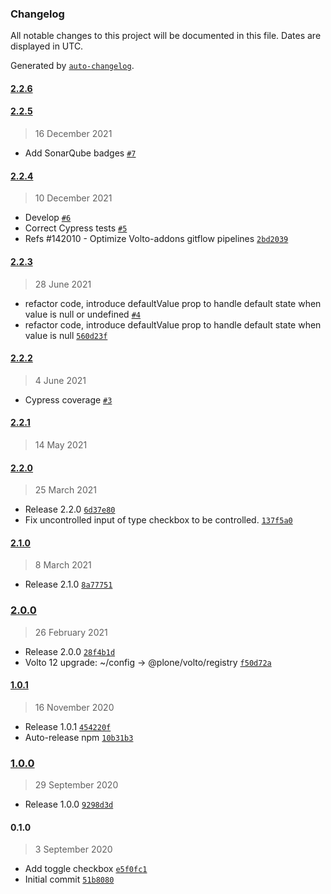 ### Changelog

All notable changes to this project will be documented in this file. Dates are displayed in UTC.

Generated by [`auto-changelog`](https://github.com/CookPete/auto-changelog).

#### [2.2.6](https://github.com/eea/volto-widget-toggle/compare/2.2.5...2.2.6)


#### [2.2.5](https://github.com/eea/volto-widget-toggle/compare/2.2.4...2.2.5)

> 16 December 2021

- Add SonarQube badges [`#7`](https://github.com/eea/volto-widget-toggle/pull/7)

#### [2.2.4](https://github.com/eea/volto-widget-toggle/compare/2.2.3...2.2.4)

> 10 December 2021

- Develop [`#6`](https://github.com/eea/volto-widget-toggle/pull/6)
- Correct Cypress tests [`#5`](https://github.com/eea/volto-widget-toggle/pull/5)
- Refs #142010 - Optimize Volto-addons gitflow pipelines [`2bd2039`](https://github.com/eea/volto-widget-toggle/commit/2bd203979963ee5cb15592470e1d341d1bd65291)

#### [2.2.3](https://github.com/eea/volto-widget-toggle/compare/2.2.2...2.2.3)

> 28 June 2021

- refactor code, introduce defaultValue prop to handle default state when value is null or undefined [`#4`](https://github.com/eea/volto-widget-toggle/pull/4)
- refactor code, introduce defaultValue prop to handle default state when value is null [`560d23f`](https://github.com/eea/volto-widget-toggle/commit/560d23f785e7780cdb30197c2ebc999b85961f46)

#### [2.2.2](https://github.com/eea/volto-widget-toggle/compare/2.2.1...2.2.2)

> 4 June 2021

- Cypress coverage [`#3`](https://github.com/eea/volto-widget-toggle/pull/3)

#### [2.2.1](https://github.com/eea/volto-widget-toggle/compare/2.2.0...2.2.1)

> 14 May 2021


#### [2.2.0](https://github.com/eea/volto-widget-toggle/compare/2.1.0...2.2.0)

> 25 March 2021

- Release 2.2.0 [`6d37e80`](https://github.com/eea/volto-widget-toggle/commit/6d37e80dec78143118ce76be39aba02b82d4d895)
- Fix uncontrolled input of type checkbox to be controlled. [`137f5a0`](https://github.com/eea/volto-widget-toggle/commit/137f5a0d72ccf47d29c7c7f9a4bd29ec9ef0598d)

#### [2.1.0](https://github.com/eea/volto-widget-toggle/compare/2.0.0...2.1.0)

> 8 March 2021

- Release 2.1.0 [`8a77751`](https://github.com/eea/volto-widget-toggle/commit/8a77751a8eaa3817f4831a21365768387321dc50)

### [2.0.0](https://github.com/eea/volto-widget-toggle/compare/1.0.1...2.0.0)

> 26 February 2021

- Release 2.0.0 [`28f4b1d`](https://github.com/eea/volto-widget-toggle/commit/28f4b1d2706e4a7a06c05fbd079e195a74059ff1)
- Volto 12 upgrade: ~/config -&gt; @plone/volto/registry [`f50d72a`](https://github.com/eea/volto-widget-toggle/commit/f50d72a9ec54cf9a53507059ef89a7fe60dcb118)

#### [1.0.1](https://github.com/eea/volto-widget-toggle/compare/1.0.0...1.0.1)

> 16 November 2020

- Release 1.0.1 [`454220f`](https://github.com/eea/volto-widget-toggle/commit/454220fa61495427f874fb9b56401fe69689f4fe)
- Auto-release npm [`10b31b3`](https://github.com/eea/volto-widget-toggle/commit/10b31b3b64330d41f69a033a45030e49d20c16b5)

### [1.0.0](https://github.com/eea/volto-widget-toggle/compare/0.1.0...1.0.0)

> 29 September 2020

- Release 1.0.0 [`9298d3d`](https://github.com/eea/volto-widget-toggle/commit/9298d3d68642670c7b16e31ede0c9299e84c8b65)

#### 0.1.0

> 3 September 2020

- Add toggle checkbox [`e5f0fc1`](https://github.com/eea/volto-widget-toggle/commit/e5f0fc1e6a42fdc9e64da274f4781d73bfd270e2)
- Initial commit [`51b8080`](https://github.com/eea/volto-widget-toggle/commit/51b8080f06ba25c85ef293e053284a66a0b7b845)
